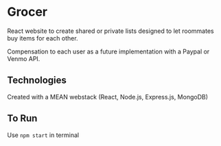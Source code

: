 # Grocer
React website to create shared or private lists designed to let roommates buy items for each other.

Compensation to each user as a future implementation with a Paypal or Venmo API.

## Technologies
Created with a MEAN webstack (React, Node.js, Express.js, MongoDB)

## To Run
Use `npm start` in terminal

